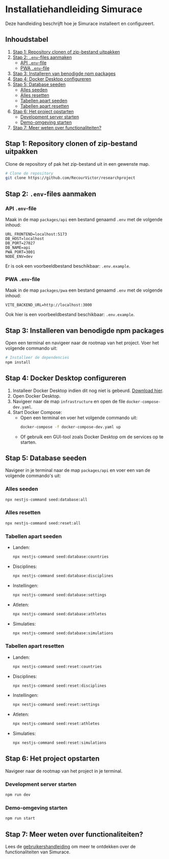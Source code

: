 # Installatiehandleiding Simurace

Deze handleiding beschrijft hoe je Simurace installeert en configureert.

## Inhoudstabel
1. [Stap 1: Repository clonen of zip-bestand uitpakken](#stap-1-repository-clonen-of-zip-bestand-uitpakken)
2. [Stap 2: `.env`-files aanmaken](#stap-2-env-files-aanmaken)
   - [API `.env`-file](#api-env-file)
   - [PWA `.env`-file](#pwa-env-file)
3. [Stap 3: Installeren van benodigde npm packages](#stap-3-installeren-van-benodigde-npm-packages)
4. [Stap 4: Docker Desktop configureren](#stap-4-docker-desktop-configureren)
5. [Stap 5: Database seeden](#stap-5-database-seeden)
   - [Alles seeden](#alles-seeden)
   - [Alles resetten](#alles-resetten)
   - [Tabellen apart seeden](#tabellen-apart-seeden)
   - [Tabellen apart resetten](#tabellen-apart-resetten)
6. [Stap 6: Het project opstarten](#stap-6-het-project-opstarten)
   - [Development server starten](#development-server-starten)
   - [Demo-omgeving starten](#demo-omgeving-starten)
7. [Stap 7: Meer weten over functionaliteiten?](#stap-7-meer-weten-over-functionaliteiten)

## Stap 1: Repository clonen of zip-bestand uitpakken
Clone de repository of pak het zip-bestand uit in een gewenste map.

```bash
# Clone de repository
git clone https://github.com/RecourVictor/researchproject
```

## Stap 2: `.env`-files aanmaken
### API `.env`-file
Maak in de map `packages/api` een bestand genaamd `.env` met de volgende inhoud:

```env
URL_FRONTEND=localhost:5173
DB_HOST=localhost
DB_PORT=27027
DB_NAME=api
PWA_PORT=3001
NODE_ENV=dev
```
Er is ook een voorbeeldbestand beschikbaar: `.env.example`.

### PWA `.env`-file
Maak in de map `packages/pwa` een bestand genaamd `.env` met de volgende inhoud:

```env
VITE_BACKEND_URL=http://localhost:3000
```
Ook hier is een voorbeeldbestand beschikbaar: `.env.example`.

## Stap 3: Installeren van benodigde npm packages
Open een terminal en navigeer naar de rootmap van het project. Voer het volgende commando uit:

```bash
# Installeer de dependencies
npm install
```

## Stap 4: Docker Desktop configureren
1. Installeer Docker Desktop indien dit nog niet is gebeurd. [Download hier](https://www.docker.com/products/docker-desktop).
2. Open Docker Desktop.
3. Navigeer naar de map `infrastructure` en open de file `docker-compose-dev.yaml`.
4. Start Docker Compose:
   - Open een terminal en voer het volgende commando uit:
     ```bash
     docker-compose -f docker-compose-dev.yaml up
     ```
   - Of gebruik een GUI-tool zoals Docker Desktop om de services op te starten.

## Stap 5: Database seeden
Navigeer in je terminal naar de map `packages/api` en voer een van de volgende commando's uit:

### Alles seeden
```bash
npx nestjs-command seed:database:all
```

### Alles resetten
```bash
npx nestjs-command seed:reset:all
```

### Tabellen apart seeden
- Landen:
  ```bash
  npx nestjs-command seed:database:countries
  ```
- Disciplines:
  ```bash
  npx nestjs-command seed:database:disciplines
  ```
- Instellingen:
  ```bash
  npx nestjs-command seed:database:settings
  ```
- Atleten:
  ```bash
  npx nestjs-command seed:database:athletes
  ```
- Simulaties:
  ```bash
  npx nestjs-command seed:database:simulations
  ```

### Tabellen apart resetten
- Landen:
  ```bash
  npx nestjs-command seed:reset:countries
  ```
- Disciplines:
  ```bash
  npx nestjs-command seed:reset:disciplines
  ```
- Instellingen:
  ```bash
  npx nestjs-command seed:reset:settings
  ```
- Atleten:
  ```bash
  npx nestjs-command seed:reset:athletes
  ```
- Simulaties:
  ```bash
  npx nestjs-command seed:reset:simulations
  ```

## Stap 6: Het project opstarten
Navigeer naar de rootmap van het project in je terminal.

### Development server starten
```bash
npm run dev
```

### Demo-omgeving starten
```bash
npm run start
```

## Stap 7: Meer weten over functionaliteiten?
Lees de [gebruikershandleiding](USER-MANUAL.md) om meer te ontdekken over de functionaliteiten van Simurace.
